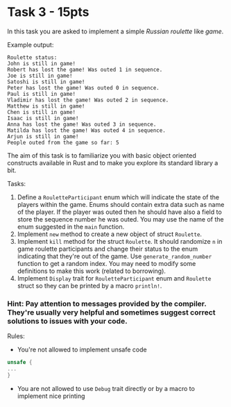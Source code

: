 # Task 3 - 15pts

In this task you are asked to implement a simple *Russian roulette* like *game*.

Example output:
```
Roulette status:
John is still in game!
Robert has lost the game! Was outed 1 in sequence.
Joe is still in game!
Satoshi is still in game!
Peter has lost the game! Was outed 0 in sequence.
Paul is still in game!
Vladimir has lost the game! Was outed 2 in sequence.
Matthew is still in game!
Chen is still in game!
Isaac is still in game!
Anna has lost the game! Was outed 3 in sequence.
Matilda has lost the game! Was outed 4 in sequence.
Arjun is still in game!
People outed from the game so far: 5
```

The aim of this task is to familiarize you with basic object oriented constructs available in Rust and to make you explore its standard library a bit.

Tasks:
1. Define a `RouletteParticipant` enum which will indicate the state of the players within the game. Enums should contain extra data such as name of the player. If the player was outed then he should have also a field to store the sequence number he was outed. You may use the name of the enum suggested in the `main` function.
2. Implement `new` method to create a new object of struct `Roulette`.
3. Implement `kill` method for the struct `Roulette`. It should randomize `n` in game roulette participants and change their status to the enum indicating that they're out of the game. 
Use `generate_random_number` function to get a random index. You may need to modify some definitions to make this work (related to borrowing).
4. Implement `Display` trait for `RouletteParticipant` enum and `Roulette` struct so they can be printed by a macro `println!`.

### Hint: Pay attention to messages provided by the compiler. They're usually very helpful and sometimes suggest correct solutions to issues with your code.

Rules:
* You're not allowed to implement unsafe code
```rust
unsafe {
...
}
```
* You are not allowed to use `Debug` trait directly or by a macro to implement nice printing
